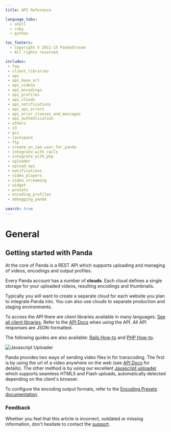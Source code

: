 ```yaml
---
title: API Reference

language_tabs:
  - shell
  - ruby
  - python

toc_footers:
  - Copyright © 2011-15 PandaStream
  - All rights reserved

includes:
 - faq
 - client_libraries
 - api
 - api_base_url
 - api_videos
 - api_encodings
 - api_profiles
 - api_clouds
 - api_notifications
 - api_api_errors
 - api_error_classes_and_messages
 - api_authentication
 - others
 - s3
 - gcs
 - rackspace
 - ftp
 - create_an_iam_user_for_panda
 - integrate_with_rails
 - integrate_with_php
 - uploader
 - upload_api
 - notifications
 - video_players
 - video_streaming
 - widget
 - presets
 - encoding_profiles
 - debugging_panda
 
search: true
---
```



# General

## Getting started with Panda

At the core of Panda is a REST API which supports uploading and managing of videos, encodings and output profiles.

Every Panda account has a number of __clouds__. Each cloud defines a single storage for your uploaded videos, resulting encodings and thumbnails.

Typically you will want to create a separate cloud for each website you plan to integrate Panda into. You can also use clouds to separate production and staging environments.

To access the API there are client libraries available in many languages: [See all client libraries](#libraries). Refer to the [API Docs](#api) when using the API. All API responses are JSON-formatted.

The following guides are also available: [Rails How-to](#rails) and [PHP How-to](#php).

![Javascript Uploader](/images/docs/uploader_preview.png)

Panda provides two ways of sending video files in for transcoding. The first is by using the url of a video anywhere on the web (see [API Docs](#api) for details). The other method is by using our excellent [Javascript uploader](#uploader) which supports seamless HTML5 and Flash uploads, automatically detected depending on the client's browser.

To configure the encoding output formats, refer to the [Encoding Presets documentation](#presets).

### Feedback

Whether you feel that this article is incorrect, outdated or missing information, don't hesitate to contact the [support](http://support.pandastream.com).


